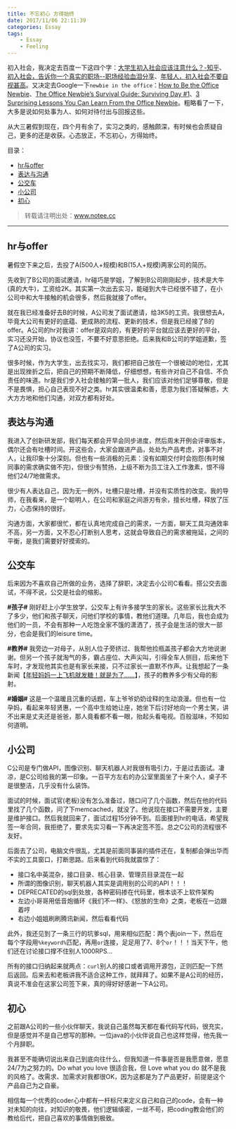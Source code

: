 ```yaml
---
title: 不忘初心 方得始终
date: 2017/11/06 22:11:39
categories: Essay
tags:
    - Essay
    - Feeling
---
```


初入社会，我决定去百度一下这四个字：[大学生初入社会应该注意什么？-知乎](https://www.zhihu.com/question/23241437)、[初入社会，告诉你一个真实的职场--职场经验血泪分享](http://bbs.tianya.cn/post-no20-481989-1.shtml)、[年轻人，初入社会不要自视甚高](http://www.360doc.com/content/15/0311/23/21770202_454437666.shtml)。又决定去Google一下`newbie in the office`：[How to Be the Office Newbie](http://www.quickanddirtytips.com/relationships/professional/how-to-be-the-office-newbie?page=1)、[The Office Newbie’s Survival Guide: Surviving Day #1](https://www.workitdaily.com/office-newbies-survival-guide/)、[3 Surprising Lessons You Can Learn From the Office Newbie](https://www.themuse.com/advice/3-surprising-lessons-you-can-learn-from-the-office-newbie)。粗略看了一下，大多是说如何处事为人、如何对待付出与回报这些。

从大三暑假到现在，四个月有余了，实习之类的，感触颇深，有时候也会质疑自己，更多的还是收获。心态放正，不忘初心，方得始终。

目录：
<!-- MarkdownTOC -->

- [hr与offer](#hr%E4%B8%8Eoffer)
- [表达与沟通](#%E8%A1%A8%E8%BE%BE%E4%B8%8E%E6%B2%9F%E9%80%9A)
- [公交车](#%E5%85%AC%E4%BA%A4%E8%BD%A6)
- [小公司](#%E5%B0%8F%E5%85%AC%E5%8F%B8)
- [初心](#%E5%88%9D%E5%BF%83)

<!-- /MarkdownTOC -->

<!-- more -->

> 转载请注明出处：<a id="reproduction_link">www.notee.cc</a>

<script type="text/javascript">document.getElementById('reproduction_link').innerHTML = window.location.href;document.getElementById('reproduction_link').href = window.location.href;</script>

<hr>

<a name="hr%E4%B8%8Eoffer"></a>
## hr与offer

暑假空下来之后，去投了A(500人+规模)和B(15人+规模)两家公司的简历。

先收到了B公司的面试邀请，hr碰巧是学姐，了解到B公司刚刚起步，技术是大牛(真的大牛)，工资给2K。其实第一次出去实习，能碰到大牛已经很不错了，在小公司中和大牛接触的机会很多，然后我就接了offer。

就在我已经准备好去B的时候，A公司发了面试邀请，给3K5的工资。我很想去A，毕竟大公司有更好的底蕴、更成熟的流程、更新的技术，但是我已经接了B的offer。A公司的hr对我讲：offer是双向的，有更好的平台就应该去更好的平台，实习还没开始，协议也没签，不要不好意思拒绝。后来我和B公司的学姐道歉，签了A公司的实习。

很多时候，作为大学生，出去找实习，我们都把自己放在一个很被动的地位，尤其是出现挫折之后，把自己的预期不断降低，仔细想想，有些许对自己不自信、不负责任的味道。hr是我们步入社会接触的第一批人，我们应该对他们足够尊敬，但是不是畏惧，担心自己表现不好之类。hr其实很温柔和善，愿意为我们答疑解惑，大大方方地和他们沟通，对双方都有好处。

<a name="%E8%A1%A8%E8%BE%BE%E4%B8%8E%E6%B2%9F%E9%80%9A"></a>
## 表达与沟通

我进入了创新研发部，我们每天都会开早会同步进度，然后周末开例会评审版本，偶尔还会有吐槽时间。开这些会，大家会跟进产品，处处为产品考虑，对事不对人，让我印象十分深刻。但也有一些消极的元素：没有如期交付时会抱怨(有时候同事的需求确实做不完)，但很少有赞扬，上级不断为员工注入工作激素，恨不得他们24/7地做需求。

很少有人表达自己，因为无一例外，吐槽只是吐槽，并没有实质性的改变。我的导师，在我看来，是一个聪明人，在公司和家庭之间游刃有余，擅长吐槽，释放了压力，心态保持的很好。

沟通方面，大家都很忙，都在认真地完成自己的需求，一方面，聊天工具沟通效率不高，另一方面，又不忍心打断别人思考，这就会导致自己的需求被拖延，之间的平衡，是我们需要好好摸索的。

<a name="%E5%85%AC%E4%BA%A4%E8%BD%A6"></a>
## 公交车

后来因为不喜欢自己所做的业务，选择了辞职，决定去小公司C看看。搭公交去面试，不得不说，公交是社会的缩影。

**\#孩子\#** 刚好赶上小学生放学，公交车上有许多接学生的家长。这些家长比我大不了多少，他们和孩子聊天，问他们学校的事情，教他们道理。几年后，我也会成为他们的一员，不会有那种一人吃饱全家不饿的潇洒了，孩子会是生活的很大一部分，也会是我们的leisure time。

**\#教养\#** 我旁边一对母子，从别人位子旁挤过、我帮他捡瓶盖孩子都会大方地说谢谢。但另一个孩子就淘气的多，霸占座位、大声尖叫，引得全车人侧目，后来他下车时，才发现他其实也是有家长来接，只不过家长一直默不作声。让我想起了一条新闻【[年轻妈妈一上飞机就发糖！就是为了……](http://news.sina.com.cn/o/2017-09-27/doc-ifymeswe0343730.shtml)】，孩子的教养多少有父母的影射。

**\#婚姻\#** 这是一个温暖且沉重的话题，车上爷爷奶奶诠释的生动浪漫。但也有一位孕妈，看起来年轻贤惠，一个高中生给她让座，她坐下后讨好地向一个男士笑，讲不出来是丈夫还是爸爸，那人竟看都不看一眼，抬起头看电视。百般滋味，不知如何道明。

<a name="%E5%B0%8F%E5%85%AC%E5%8F%B8"></a>
## 小公司

C公司是专门做API，图像识别、聊天机器人对我很有吸引力，于是过去面试。凄凉，是C公司给我的第一印象。一百平方左右的办公室里面坐了十来个人，桌子不是很整洁，几乎没有什么装饰。

面试的时候，面试官(老板)没有怎么准备过，随口问了几个函数，然后在他的代码里找了几个函数，问了下memcached，就没了。他说现在接口不需要开发，主要是维护接口。然后我就回来了，面试过程15分钟不到。后面接到hr的电话，希望我签一年合同，我拒绝了，要求先实习看一下再决定签不签。总之C公司的流程很不友好。

后面去了公司，电脑文件很乱，尤其是前面同事装的插件还在，复制都会弹出华而不实的工具窗口，打断思路。后来看到代码我就震惊了：
- 接口名中英混杂，接口目录、核心目录、管理员目录混在一起
- 所谓的图像识别，聊天机器人其实是调用别的公司的API！！！
- DEPRECATED的sql到处放，各种密码掺在代码里，根本谈不上软件架构
- 左边小哥哥用低音炮循环《我们不一样》、《怒放的生命》之类，老板在一边跟着哼
- 右边小姐姐刷刷腾讯新闻，然后看看代码

此外，我还见到了一条三行的坑爹sql，用来相似匹配：两个表join一下，然后在每个字段用`%keyword%`匹配，再用`or`连接，足足用了7、8个`or`！！！当天下午，他们还在讨论接口撑不住别人1000RPS...

所有的接口归纳起来就两点：`curl`别人的接口或者调用开源包，正则匹配一下然后返回。后来去和老板讲我不适合这种工作，就拜拜了。如果不是A公司的经历，真说不准会在这家公司签下来，真的得好好感谢一下A公司。

<a name="%E5%88%9D%E5%BF%83"></a>
## 初心

之前跟A公司的一些小伙伴聊天，我说自己虽然每天都在看代码写代码，很充实，但是感觉并不是自己想写的那种。一位java的小伙伴说自己也这样觉得，他先我一个月辞职。

我甚至不能确切说出来自己到底向往什么，但我知道一件事是否是我愿意做，愿意24/7为之努力的。Do what you love 很适合我，但 Love what you do 就不是我的风格了。改需求、加需求对我都很OK，因为这都是为了产品更好，前提是这个产品自己为之自豪。

相信每一个优秀的coder心中都有一杆标尺来定义自己和自己的code，会有一种对未知的向往，对知识的敬畏，他们逻辑缜密，一丝不苟，把coding教会他们的教给后代，把自己喜欢的事情做到极致。